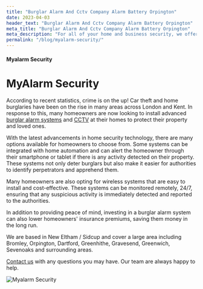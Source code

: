 ```yaml
---
title: "Burglar Alarm And Cctv Company Alarm Battery Orpington"
date: 2023-04-03
header_text: "Burglar Alarm And Cctv Company Alarm Battery Orpington"
meta_title: "Burglar Alarm And Cctv Company Alarm Battery Orpington"
meta_description: "For all of your home and business security, we offer a free survey of your property for a burglar alarm system and cctv system. Contact us now 020 8302 4065"
permalink: "/blog/myalarm-security/"
---
```


#### Myalarm Security

# MyAlarm Security

According to recent statistics, crime is on the up! Car theft and home burglaries have been on the rise in many areas across London and Kent. In response to this, many homeowners are now looking to install advanced [burglar alarm systems](/categories/burglar-alarms/) and [CCTV](/categories/cctv/) at their homes to protect their property and loved ones.

With the latest advancements in home security technology, there are many options available for homeowners to choose from. Some systems can be integrated with home automation and can alert the homeowner through their smartphone or tablet if there is any activity detected on their property. These systems not only deter burglars but also make it easier for authorities to identify perpetrators and apprehend them.

Many homeowners are also opting for wireless systems that are easy to install and cost-effective. These systems can be monitored remotely, 24/7, ensuring that any suspicious activity is immediately detected and reported to the authorities.

In addition to providing peace of mind, investing in a burglar alarm system can also lower homeowners\' insurance premiums, saving them money in the long run.

We are based in New Eltham / Sidcup and cover a large area including Bromley, Orpington, Dartford, Greenhithe, Gravesend, Greenwich, Sevenoaks and surrounding areas.

[Contact us](/contact/) with any questions you may have. Our team are always happy to help.

![Myalarm Security](https://res.cloudinary.com/kbs/image/upload/)